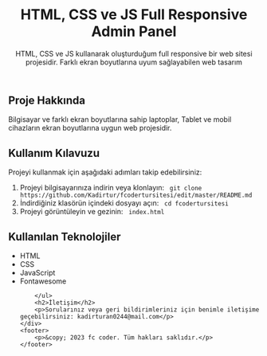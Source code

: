 <!DOCTYPE html>
<html lang="en">
<head>
    <meta charset="UTF-8">
    <meta name="viewport" content="width=device-width, initial-scale=1.0">
</head>
<body>
    <header>
        <h1>HTML, CSS ve JS Full Responsive Admin Panel</h1>
        <p>HTML, CSS ve JS kullanarak oluşturduğum full responsive bir web sitesi projesidir. Farklı ekran boyutlarına uyum sağlayabilen web tasarım</p>
    </header>
    <div class="container">
        <h2>Proje Hakkında</h2>
        <p>Bilgisayar ve farklı ekran boyutlarına sahip laptoplar, Tablet ve mobil cihazların ekran boyutlarına uygun web projesidir. </p>
        <h2>Kullanım Kılavuzu</h2>
        <p>Projeyi kullanmak için aşağıdaki adımları takip edebilirsiniz:</p>
        <ol>
            <li>Projeyi bilgisayarınıza indirin veya klonlayın: <code> git clone https://github.com/Kadirtur/fcodertursitesi/edit/master/README.md </code></li>
            <li>İndirdiğiniz klasörün içindeki dosyayı açın: <code> cd fcodertursitesi</code></li>
            <li>Projeyi görüntüleyin ve gezinin: <code> index.html</code></li>
        </ol>
        <h2>Kullanılan Teknolojiler</h2>
        <ul>
            <li>HTML</li>
            <li>CSS</li>
            <li>JavaScript</li>
            <li>Fontawesome</li>
           
        </ul>
        <h2>İletişim</h2>
        <p>Sorularınız veya geri bildirimleriniz için benimle iletişime geçebilirsiniz: kadirturan0244@mail.com</p>
    </div>
    <footer>
        <p>&copy; 2023 fc coder. Tüm hakları saklıdır.</p>
    </footer>
</body>

</html>
